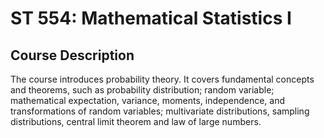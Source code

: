 # ST 554: Mathematical Statistics I

## Course Description

The course introduces probability theory. It covers fundamental concepts and theorems, such as probability distribution; random variable; mathematical expectation, variance, moments, independence, and transformations of random variables; multivariate distributions, sampling distributions, central limit theorem and law of large numbers.

